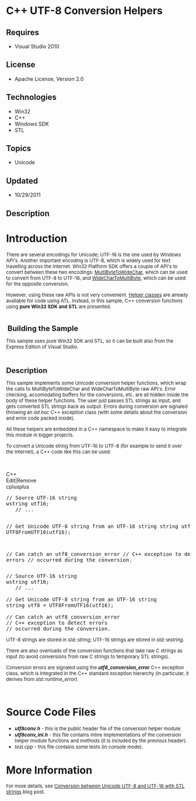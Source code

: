# C++ UTF-8 Conversion Helpers
## Requires
- Visual Studio 2010
## License
- Apache License, Version 2.0
## Technologies
- Win32
- C++
- Windows SDK
- STL
## Topics
- Unicode
## Updated
- 10/29/2011
## Description

<h1>Introduction</h1>
<p><span style="font-size:small">There are several encodings for Unicode; UTF-16 is the one used by Windows API's. Another important encoding is UTF-8, which is widely used for text travelling across the Internet. Win32 Platform SDK offers a couple of API's
 to convert between these two encodings: <a title="MultiByteToWideChar() MSDN documentation" href="http://msdn.microsoft.com/en-us/library/windows/desktop/dd319072(v=vs.85).aspx" target="_blank">
MultiByteToWideChar</a>,&nbsp;which can be used to convert from UTF-8 to UTF-16, and
<a title="WideCharToMultiByte() MSDN documentation" href="http://msdn.microsoft.com/en-us/library/windows/desktop/dd374130(v=vs.85).aspx" target="_blank">
WideCharToMultiByte</a>,&nbsp;which can be used for the opposite conversion.</span></p>
<p><span style="font-size:small">However, using these raw APIs is not very convenient.
<a title="ATL Conversion Helpers" href="http://msdn.microsoft.com/en-us/library/87zae4a3(v=vs.80).aspx" target="_blank">
Helper classes</a> are already available for code using ATL. Instead, in this sample, C&#43;&#43; conversion functions using
<strong>pure Win32 SDK and STL</strong> are presented.&nbsp;</span></p>
<p><span style="font-size:x-small"><br>
</span></p>
<p><em>&nbsp;</em><span style="font-size:20px; font-weight:bold">Building the Sample</span></p>
<p><span style="font-size:small">This sample uses pure Win32 SDK and STL, so it can be built also from the Express Edition of Visual Studio.</span></p>
<p><em><br>
</em></p>
<p><span style="font-size:20px; font-weight:bold">Description</span></p>
<p><span style="font-size:small">This sample implements some Unicode conversion helper functions, which wrap the calls to MultiByteToWideChar and WideCharToMultiByte raw API's. Error checking, accomodating buffers for the conversions, etc. are all hidden inside
 the body of these helper functions. The user just passes STL strings as input, and gets converted STL strings back as output. Errors during conversion are signaled throwing an
<em>ad hoc</em> C&#43;&#43; exception class (with some details about the conversion and error code packed inside).</span></p>
<p><span style="font-size:small">All these helpers are embedded in a C&#43;&#43; namespace to make it easy to integrate this module in bigger projects.</span></p>
<p><span style="font-size:small">To convert a Unicode string from UTF-16 to UTF-8 (for example to send it over the Internet), a C&#43;&#43; code like this can be used:</span></p>
<p><em><br>
</em></p>
<div class="scriptcode">
<div class="pluginEditHolder" pluginCommand="mceScriptCode">
<div class="title"><span>C&#43;&#43;</span></div>
<div class="pluginLinkHolder"><span class="pluginEditHolderLink">Edit</span>|<span class="pluginRemoveHolderLink">Remove</span></div>
<span class="hidden">cplusplus</span>
<pre class="hidden">// Source UTF-16 string
wstring utf16;
   // ...

// Get Unicode UTF-8 string from an UTF-16 string
string utf8 = UTF8FromUTF16(utf16);

// Can catch an utf8_conversion_error 
// C&#43;&#43; exception to detect errors 
// occurred during the conversion.</pre>
<div class="preview">
<pre class="cplusplus"><span class="cpp__com">//&nbsp;Source&nbsp;UTF-16&nbsp;string</span>&nbsp;
wstring&nbsp;utf16;&nbsp;
&nbsp;&nbsp;&nbsp;<span class="cpp__com">//&nbsp;...</span>&nbsp;
&nbsp;
<span class="cpp__com">//&nbsp;Get&nbsp;Unicode&nbsp;UTF-8&nbsp;string&nbsp;from&nbsp;an&nbsp;UTF-16&nbsp;string</span>&nbsp;
<span class="cpp__datatype">string</span>&nbsp;utf8&nbsp;=&nbsp;UTF8FromUTF16(utf16);&nbsp;
&nbsp;
<span class="cpp__com">//&nbsp;Can&nbsp;catch&nbsp;an&nbsp;utf8_conversion_error&nbsp;</span>&nbsp;
<span class="cpp__com">//&nbsp;C&#43;&#43;&nbsp;exception&nbsp;to&nbsp;detect&nbsp;errors&nbsp;</span>&nbsp;
<span class="cpp__com">//&nbsp;occurred&nbsp;during&nbsp;the&nbsp;conversion.</span></pre>
</div>
</div>
</div>
<p><span style="font-size:small">UTF-8 strings are stored in <em>std::string</em>; UTF-16 strings are stored in
<em>std::wstring</em>.</span></p>
<p><span style="font-size:small">There are also overloads of the conversion functions that take raw C strings as input (to avoid conversions from raw C strings to temporary STL strings).</span></p>
<p><span style="font-size:small">Conversion errors are signaled using the <strong>
<em>utf8_conversion_error</em></strong> C&#43;&#43; exception class, which is integrated in the C&#43;&#43; standard exception hierarchy (in particular, it derives from
<em>std::runtime_error</em>).</span></p>
<p><span style="font-size:x-small"><br>
</span></p>
<h1><span>Source Code Files</span></h1>
<ul>
<li><span style="font-size:small"><em><strong>utf8conv.h</strong>&nbsp;</em>- this is the public header file of the conversion helper module.</span>
</li><li><span style="font-size:small"><em><em><strong>utf8conv_inl.h</strong>&nbsp;</em></em>- this file contains inline implementations of the conversion helper module functions and methods (it is included by the previous header).</span>
</li><li><span style="font-size:small"><em><em>test.cpp </em></em>- this file contains some tests (in console mode).</span>
</li></ul>
<h1>More Information</h1>
<p><span style="font-size:small">For more details, see&nbsp;<a title="Conversion between Unicode UTF-8 and UTF-16 with STL strings" href="http://msmvps.com/blogs/gdicanio/archive/2011/02/04/conversion-between-unicode-utf-8-and-utf-16-with-stl-strings.aspx" target="_blank">Conversion
 between Unicode UTF-8 and UTF-16 with STL strings</a> blog post.</span></p>
<p><em><br>
</em></p>
